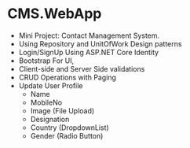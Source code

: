 # CMS.WebApp

- Mini Project: Contact Management System. 
- Using Repository and UnitOfWork Design patterns 
- Login/SignUp Using ASP.NET Core Identity
- Bootstrap For UI, 
- Client-side and Server Side validations
- CRUD Operations with Paging 
- Update User Profile
	- Name
	- MobileNo
	- Image (File Upload)
	- Designation
	- Country (DropdownList)
	- Gender (Radio Button)
